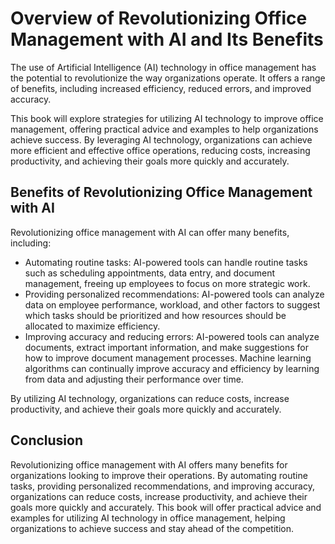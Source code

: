 Overview of Revolutionizing Office Management with AI and Its Benefits
====================================================================================

The use of Artificial Intelligence (AI) technology in office management has the potential to revolutionize the way organizations operate. It offers a range of benefits, including increased efficiency, reduced errors, and improved accuracy.

This book will explore strategies for utilizing AI technology to improve office management, offering practical advice and examples to help organizations achieve success. By leveraging AI technology, organizations can achieve more efficient and effective office operations, reducing costs, increasing productivity, and achieving their goals more quickly and accurately.

Benefits of Revolutionizing Office Management with AI
-----------------------------------------------------

Revolutionizing office management with AI can offer many benefits, including:

* Automating routine tasks: AI-powered tools can handle routine tasks such as scheduling appointments, data entry, and document management, freeing up employees to focus on more strategic work.
* Providing personalized recommendations: AI-powered tools can analyze data on employee performance, workload, and other factors to suggest which tasks should be prioritized and how resources should be allocated to maximize efficiency.
* Improving accuracy and reducing errors: AI-powered tools can analyze documents, extract important information, and make suggestions for how to improve document management processes. Machine learning algorithms can continually improve accuracy and efficiency by learning from data and adjusting their performance over time.

By utilizing AI technology, organizations can reduce costs, increase productivity, and achieve their goals more quickly and accurately.

Conclusion
----------

Revolutionizing office management with AI offers many benefits for organizations looking to improve their operations. By automating routine tasks, providing personalized recommendations, and improving accuracy, organizations can reduce costs, increase productivity, and achieve their goals more quickly and accurately. This book will offer practical advice and examples for utilizing AI technology in office management, helping organizations to achieve success and stay ahead of the competition.
